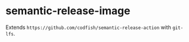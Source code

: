 # semantic-release-image

Extends `https://github.com/codfish/semantic-release-action` with `git-lfs`.
